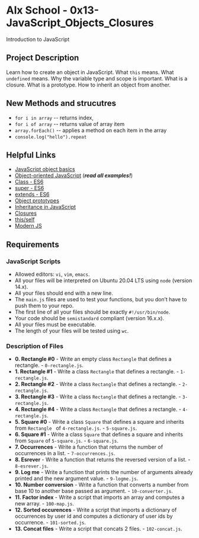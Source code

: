 # Alx School - 0x13-JavaScript_Objects_Closures
Introduction to JavaScript

## Project Description
Learn how to create an object in JavaScript.
What `this` means.
What `undefined` means.
Why the variable type and scope is important.
What is a closure.
What is a prototype.
How to inherit an object from another.

## New Methods and strucutres
* ``for i in array`` -- returns index,
* ``for i of array`` -- returns value of array item
* ``array.forEach()`` -- applies a method on each item in the array
* ``console.log("hello").repeat``

## Helpful Links
* [JavaScript object basics](https://developer.mozilla.org/en-US/docs/Learn/JavaScript/Objects/Basics "JavaScript object basics")
* [Object-oriented JavaScript](https://developer.mozilla.org/en-US/docs/Learn/JavaScript/Objects/Classes_in_JavaScript "Object-oriented JavaScript") (_**read all examples!**_)
* [Class - ES6](https://developer.mozilla.org/en-US/docs/Web/JavaScript/Reference/Classes "Class - ES6")
* [super - ES6](https://developer.mozilla.org/en-US/docs/Web/JavaScript/Reference/Operators/super "super - ES6")
* [extends - ES6](https://developer.mozilla.org/en-US/docs/Web/JavaScript/Reference/Classes/extends "extends - ES6")
* [Object prototypes](https://developer.mozilla.org/en-US/docs/Learn/JavaScript/Objects/Object_prototypes "Object prototypes")
* [Inheritance in JavaScript](https://developer.mozilla.org/en-US/docs/Learn/JavaScript/Objects/Classes_in_JavaScript "Inheritance in JavaScript")
* [Closures](https://developer.mozilla.org/en-US/docs/Web/JavaScript/Closures "Closures")
* [this/self](https://alistapart.com/article/getoutbindingsituations/ "this/self")
* [Modern JS](https://github.com/mbeaudru/modern-js-cheatsheet "Modern JS")

##  Requirements

### JavaScript Scripts
*   Allowed editors: `vi`, `vim`, `emacs`.
*   All your files will be interpreted on Ubuntu 20.04 LTS using `node` (version 14.x).
*   All your files should end with a new line.
*   The `main.js` files are used to test your functions, but you don’t have to push them to your repo.
*   The first line of all your files should be exactly `#!/usr/bin/node`.
*   Your code should be `semistandard` compliant (version 16.x.x).
*   All your files must be executable.
*   The length of your files will be tested using `wc`.

### Description of Files
* **0. Rectangle #0** - Write an empty class `Rectangle` that defines a rectangle. - `0-rectangle.js`.
* **1. Rectangle #1** - Write a class `Rectangle` that defines a rectangle. - `1-rectangle.js`.
* **2. Rectangle #2** - Write a class `Rectangle` that defines a rectangle. - `2-rectangle.js`.
* **3. Rectangle #3** - Write a class `Rectangle` that defines a rectangle. - `3-rectangle.js`.
* **4. Rectangle #4** - Write a class `Rectangle` that defines a rectangle. - `4-rectangle.js`.
* **5. Square #0** - Write a class `Square` that defines a square and inherits from `Rectangle ` of `4-rectangle.js`. - `5-square.js`.
* **6. Square #1** - Write a class `Square` that defines a square and inherits from `Square` of `5-square.js`. - `6-square.js`.
* **7. Occurrences** - Write a function that returns the number of occurrences in a list. - `7-occurrences.js`.
* **8. Esrever** - Write a function that returns the reversed version of a list. - `8-esrever.js`.
* **9. Log me** - Write a function that prints the number of arguments already printed and the new argument value. - `9-logme.js`.
* **10. Number conversion** - Write a function that converts a number from base 10 to another base passed as argument. - `10-converter.js`.
* **11. Factor index** - Write a script that imports an array and computes a new array. - `100-map.js`.
* **12. Sorted occurences** - Write a script that imports a dictionary of occurrences by user id and computes a dictionary of user ids by occurrence. - `101-sorted.js`.
* **13. Concat files** - Write a script that concats 2 files. - `102-concat.js`.
